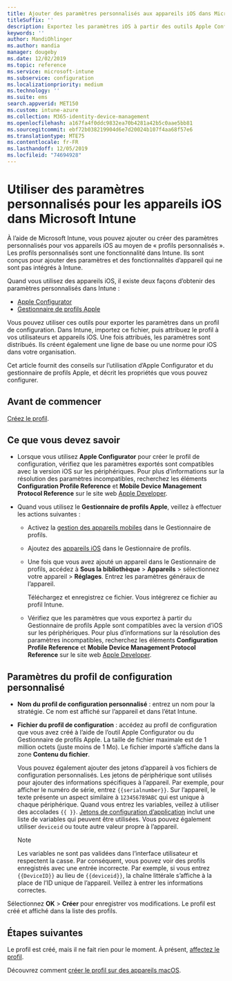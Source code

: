 ```yaml
---
title: Ajouter des paramètres personnalisés aux appareils iOS dans Microsoft Intune - Azure | Microsoft Docs
titleSuffix: ''
description: Exportez les paramètres iOS à partir des outils Apple Configurator ou Gestionnaire de profils Apple, puis importez-les dans Microsoft Intune. Ces paramètres peuvent créer, utiliser et contrôler les paramètres et fonctionnalités personnalisés sur les appareils iOS. Vous pouvez ensuite assigner ou distribuer ce profil personnalisé aux appareils iOS de votre organisation pour créer une base de référence ou un standard.
keywords: ''
author: MandiOhlinger
ms.author: mandia
manager: dougeby
ms.date: 12/02/2019
ms.topic: reference
ms.service: microsoft-intune
ms.subservice: configuration
ms.localizationpriority: medium
ms.technology: ''
ms.suite: ems
search.appverid: MET150
ms.custom: intune-azure
ms.collection: M365-identity-device-management
ms.openlocfilehash: a167fa4f0ddc9832ea70b4281a42b5c0aae5bb81
ms.sourcegitcommit: ebf72b038219904d6e7d20024b107f4aa68f57e6
ms.translationtype: MTE75
ms.contentlocale: fr-FR
ms.lasthandoff: 12/05/2019
ms.locfileid: "74694928"
---
```

# <a name="use-custom-settings-for-ios-devices-in-microsoft-intune"></a>Utiliser des paramètres personnalisés pour les appareils iOS dans Microsoft Intune

À l’aide de Microsoft Intune, vous pouvez ajouter ou créer des paramètres personnalisés pour vos appareils iOS au moyen de « profils personnalisés ». Les profils personnalisés sont une fonctionnalité dans Intune. Ils sont conçus pour ajouter des paramètres et des fonctionnalités d’appareil qui ne sont pas intégrés à Intune.

Quand vous utilisez des appareils iOS, il existe deux façons d’obtenir des paramètres personnalisés dans Intune :

- [Apple Configurator](https://itunes.apple.com/app/apple-configurator-2/id1037126344?mt=12)
- [Gestionnaire de profils Apple](https://support.apple.com/profile-manager)

Vous pouvez utiliser ces outils pour exporter les paramètres dans un profil de configuration. Dans Intune, importez ce fichier, puis attribuez le profil à vos utilisateurs et appareils iOS. Une fois attribués, les paramètres sont distribués. Ils créent également une ligne de base ou une norme pour iOS dans votre organisation.

Cet article fournit des conseils sur l’utilisation d’Apple Configurator et du gestionnaire de profils Apple, et décrit les propriétés que vous pouvez configurer.

## <a name="before-you-begin"></a>Avant de commencer

[Créez le profil](device-profile-create.md).

## <a name="what-you-need-to-know"></a>Ce que vous devez savoir

- Lorsque vous utilisez **Apple Configurator** pour créer le profil de configuration, vérifiez que les paramètres exportés sont compatibles avec la version iOS sur les périphériques. Pour plus d’informations sur la résolution des paramètres incompatibles, recherchez les éléments **Configuration Profile Reference** et **Mobile Device Management Protocol Reference** sur le site web [Apple Developer](https://developer.apple.com/).

- Quand vous utilisez le **Gestionnaire de profils Apple**, veillez à effectuer les actions suivantes :

  - Activez la [gestion des appareils mobiles](https://help.apple.com/serverapp/mac/5.7/#/apd05B9B761-D390-4A75-9251-E9AD29A61D0C) dans le Gestionnaire de profils.
  - Ajoutez des [appareils iOS](https://help.apple.com/profilemanager/mac/5.7/#/pm9onzap1984) dans le Gestionnaire de profils.
  - Une fois que vous avez ajouté un appareil dans le Gestionnaire de profils, accédez à **Sous la bibliothèque**  > **Appareils** > sélectionnez votre appareil > **Réglages**. Entrez les paramètres généraux de l’appareil.

    Téléchargez et enregistrez ce fichier. Vous intégrerez ce fichier au profil Intune.

  - Vérifiez que les paramètres que vous exportez à partir du Gestionnaire de profils Apple sont compatibles avec la version d’iOS sur les périphériques. Pour plus d’informations sur la résolution des paramètres incompatibles, recherchez les éléments **Configuration Profile Reference** et **Mobile Device Management Protocol Reference** sur le site web [Apple Developer](https://developer.apple.com/).

## <a name="custom-configuration-profile-settings"></a>Paramètres du profil de configuration personnalisé

- **Nom du profil de configuration personnalisé** : entrez un nom pour la stratégie. Ce nom est affiché sur l’appareil et dans l’état Intune.
- **Fichier du profil de configuration** : accédez au profil de configuration que vous avez créé à l’aide de l’outil Apple Configurator ou du Gestionnaire de profils Apple. La taille de fichier maximale est de 1 million octets (juste moins de 1 Mo). Le fichier importé s’affiche dans la zone **Contenu du fichier**.

  Vous pouvez également ajouter des jetons d’appareil à vos fichiers de configuration personnalisés. Les jetons de périphérique sont utilisés pour ajouter des informations spécifiques à l’appareil. Par exemple, pour afficher le numéro de série, entrez `{{serialnumber}}`. Sur l’appareil, le texte présente un aspect similaire à `123456789ABC` qui est unique à chaque périphérique. Quand vous entrez les variables, veillez à utiliser des accolades `{{ }}`. [Jetons de configuration d’application](../apps/app-configuration-policies-use-ios.md#tokens-used-in-the-property-list) inclut une liste de variables qui peuvent être utilisées. Vous pouvez également utiliser `deviceid` ou toute autre valeur propre à l’appareil.

  > [!NOTE]
  > Les variables ne sont pas validées dans l’interface utilisateur et respectent la casse. Par conséquent, vous pouvez voir des profils enregistrés avec une entrée incorrecte. Par exemple, si vous entrez `{{DeviceID}}` au lieu de `{{deviceid}}`, la chaîne littérale s’affiche à la place de l’ID unique de l’appareil. Veillez à entrer les informations correctes.

Sélectionnez **OK** > **Créer** pour enregistrer vos modifications. Le profil est créé et affiché dans la liste des profils.

## <a name="next-steps"></a>Étapes suivantes

Le profil est créé, mais il ne fait rien pour le moment. À présent, [affectez le profil](device-profile-assign.md).

Découvrez comment [créer le profil sur des appareils macOS](custom-settings-macos.md). 
